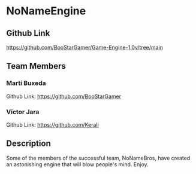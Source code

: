 # NoNameEngine
## Github Link
https://github.com/BooStarGamer/Game-Engine-1.0v/tree/main
## Team Members
### Martí Buxeda
Github Link: https://github.com/BooStarGamer
### Víctor Jara
Github Link: https://github.com/Kerali
## Description
Some of the members of the successful team, NoNameBros, have created an astonishing engine that will blow people's mind. Enjoy.
